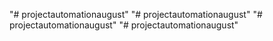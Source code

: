 "# projectautomationaugust" 
"# projectautomationaugust" 
"# projectautomationaugust" 
"# projectautomationaugust" 
